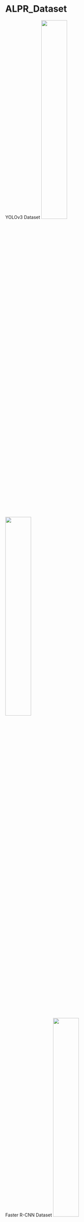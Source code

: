 # ALPR_Dataset

YOLOv3 Dataset
<img src="https://github.com/roozbehrajabi/ALPR_Dataset/tree/main/readme.md.resources/YOLOv3.png?raw=true" width="40%"><img src="" width="40%">

Faster R-CNN Dataset
<img src="https://github.com/roozbehrajabi/ALPR_Dataset/tree/main/readme.md.resources/FasterRCNN.png?raw=true" width="40%"><img src="" width="40%">

## Citation

This dataset was developed for the following paper, please consider citing it:

Shahidi Zandi, M., Rajabi, R. Deep learning based framework for Iranian license plate detection and recognition. Multimed Tools Appl 81, 15841–15858 (2022). https://doi.org/10.1007/s11042-022-12023-x